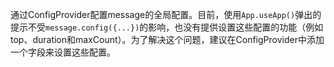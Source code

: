 通过ConfigProvider配置message的全局配置。目前，使用`App.useApp()`弹出的提示不受`message.config({...})`的影响，也没有提供设置这些配置的功能（例如top、duration和maxCount）。为了解决这个问题，建议在ConfigProvider中添加一个字段来设置这些配置。
